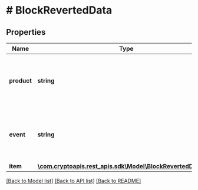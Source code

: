 # # BlockRevertedData

## Properties

Name | Type | Description | Notes
------------ | ------------- | ------------- | -------------
**product** | **string** | Represents the Crypto APIs 2.0 product which sends the callback. |
**event** | **string** | Defines the specific event, for which a callback subscription is set. |
**item** | [**\com.cryptoapis.rest_apis.sdk\Model\BlockRevertedDataItem**](BlockRevertedDataItem.md) |  |

[[Back to Model list]](../../README.md#models) [[Back to API list]](../../README.md#endpoints) [[Back to README]](../../README.md)
